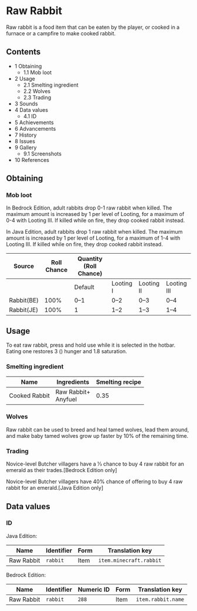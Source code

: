 # Raw Rabbit
Raw rabbit is a food item that can be eaten by the player, or cooked in a furnace or a campfire to make cooked rabbit.

## Contents
- 1 Obtaining
	- 1.1 Mob loot
- 2 Usage
	- 2.1 Smelting ingredient
	- 2.2 Wolves
	- 2.3 Trading
- 3 Sounds
- 4 Data values
	- 4.1 ID
- 5 Achievements
- 6 Advancements
- 7 History
- 8 Issues
- 9 Gallery
	- 9.1 Screenshots
- 10 References

## Obtaining
### Mob loot
In Bedrock Edition, adult rabbits drop 0-1 raw rabbit when killed. The maximum amount is increased by 1 per level of Looting, for a maximum of 0-4 with Looting III. If killed while on fire, they drop cooked rabbit instead.

In Java Edition, adult rabbits drop 1 raw rabbit when killed. The maximum amount is increased by 1 per level of Looting, for a maximum of 1-4 with Looting III. If killed while on fire, they drop cooked rabbit instead.

| Source     | Roll Chance | Quantity (Roll Chance) |           |            |             |
|------------|-------------|------------------------|-----------|------------|-------------|
|            |             | Default                | Looting I | Looting II | Looting III |
| Rabbit(BE) | 100%        | 0–1                    | 0–2       | 0–3        | 0–4         |
| Rabbit(JE) | 100%        | 1                      | 1–2       | 1–3        | 1–4         |

## Usage
To eat raw rabbit, press and hold use while it is selected in the hotbar. Eating one restores 3 () hunger and 1.8 saturation.

### Smelting ingredient
| Name          | Ingredients             | Smelting recipe |
|---------------|-------------------------|-----------------|
| Cooked Rabbit | Raw Rabbit+<br/>Anyfuel | 0.35            |

### Wolves
Raw rabbit can be used to breed and heal tamed wolves, lead them around, and make baby tamed wolves grow up faster by 10% of the remaining time.

### Trading
Novice-level Butcher villagers have a 1⁄3 chance to buy 4 raw rabbit for an emerald as their trades.‌[Bedrock Edition  only]

Novice-level Butcher villagers have 40% chance of offering to buy 4 raw rabbit for an emerald.‌[Java Edition  only]

## Data values
### ID
Java Edition:

| Name       | Identifier | Form | Translation key         |
|------------|------------|------|-------------------------|
| Raw Rabbit | `rabbit`   | Item | `item.minecraft.rabbit` |

Bedrock Edition:

| Name       | Identifier | Numeric ID | Form | Translation key    |
|------------|------------|------------|------|--------------------|
| Raw Rabbit | `rabbit`   | `288`      | Item | `item.rabbit.name` |


